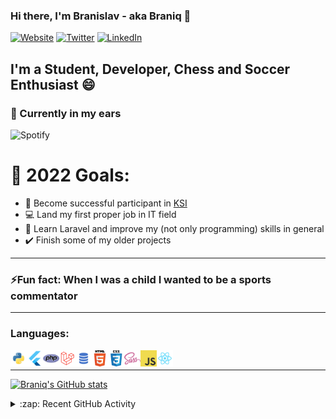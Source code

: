 ### Hi there, I'm Branislav - aka Braniq 👋

[![Website](https://img.shields.io/badge/website-000000?style=for-the-badge&logo=About.me&logoColor=white)](http://branislavmateas.6f.sk)
[![Twitter](https://img.shields.io/badge/Twitter-1DA1F2?style=for-the-badge&logo=twitter&logoColor=white)](https://twitter.com/MateasBranislav)
[![LinkedIn](https://img.shields.io/badge/linkedin-%230077B5.svg?style=for-the-badge&logo=linkedin&logoColor=white)](https://www.linkedin.com/in/branislav-mate%C3%A1%C5%A1-519bb6215/)

## I'm a Student, Developer, Chess and Soccer Enthusiast 😄

### 🎵 Currently in my ears
![Spotify](https://braniq-spotify.vercel.app/api/spotify/?background_color=0D1117&border_color=222D3D)

# 🥅 2022 Goals:

-   👑 Become successful participant in [KSI](https://ksi.fi.muni.cz/)
-   💻 Land my first proper job in IT field
-   🌱 Learn Laravel and improve my (not only programming) skills in general
-   ✔️ Finish some of my older projects

---
### ⚡Fun fact: When I was a child I wanted to be a sports commentator
---

### Languages:
<img align="left" alt="Python" width="26px" src="https://raw.githubusercontent.com/github/explore/80688e429a7d4ef2fca1e82350fe8e3517d3494d/topics/python/python.png" />
<img align="left" alt="Flutter" width="26px" src="https://raw.githubusercontent.com/github/explore/80688e429a7d4ef2fca1e82350fe8e3517d3494d/topics/flutter/flutter.png" />
<img align="left" alt="PHP" width="26px" src="https://raw.githubusercontent.com/github/explore/80688e429a7d4ef2fca1e82350fe8e3517d3494d/topics/php/php.png" />
<img align="left" alt="Laravel" width="26px" src="https://raw.githubusercontent.com/github/explore/80688e429a7d4ef2fca1e82350fe8e3517d3494d/topics/laravel/laravel.png" />
<img align="left" alt="SQL" width="26px" src="https://raw.githubusercontent.com/github/explore/80688e429a7d4ef2fca1e82350fe8e3517d3494d/topics/sql/sql.png" />
<img align="left" alt="HTML5" width="26px" src="https://raw.githubusercontent.com/github/explore/80688e429a7d4ef2fca1e82350fe8e3517d3494d/topics/html/html.png" />
<img align="left" alt="CSS3" width="26px" src="https://raw.githubusercontent.com/github/explore/80688e429a7d4ef2fca1e82350fe8e3517d3494d/topics/css/css.png" />
<img align="left" alt="Sass" width="26px" src="https://raw.githubusercontent.com/github/explore/80688e429a7d4ef2fca1e82350fe8e3517d3494d/topics/sass/sass.png" />
<img align="left" alt="JavaScript" width="26px" src="https://raw.githubusercontent.com/github/explore/80688e429a7d4ef2fca1e82350fe8e3517d3494d/topics/javascript/javascript.png" />
<img align="left" alt="React" width="26px" src="https://raw.githubusercontent.com/github/explore/80688e429a7d4ef2fca1e82350fe8e3517d3494d/topics/react/react.png" />
</br>

---

[![Braniq's GitHub stats](https://github-readme-stats.vercel.app/api?username=BranislavMateas&theme=prussian)](https://github.com/anuraghazra/github-readme-stats)


<details>
  <summary>:zap: Recent GitHub Activity</summary>
  
  <!--START_SECTION:activity-->
  <!--END_SECTION:activity-->
  
</details>
